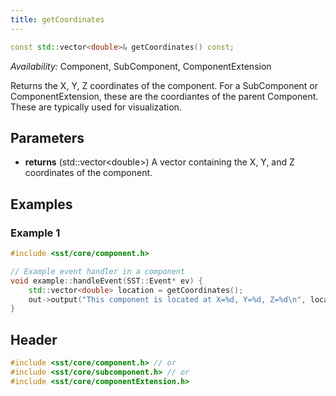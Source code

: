 ```yaml
---
title: getCoordinates
---
```

<!---
SAND202X-XXXX X
Source: location of source document if any
--->
```cpp
const std::vector<double>& getCoordinates() const;
```
*Availability:* Component, SubComponent, ComponentExtension

Returns the X, Y, Z coordinates of the component. For a SubComponent or ComponentExtension, these are the coordiantes of the parent Component. These are typically used for visualization.


## Parameters
* **returns** (std::vector<double\>) A vector containing the X, Y, and Z coordinates of the component.


## Examples

<!--- SOURCE_CODE: None --->
### Example 1
```cpp
#include <sst/core/component.h>

// Example event handler in a component
void example::handleEvent(SST::Event* ev) {
    std::vector<double> location = getCoordinates();
    out->output("This component is located at X=%d, Y=%d, Z=%d\n", location[0], location[1], location[2]);
}
```

## Header
```cpp
#include <sst/core/component.h> // or
#include <sst/core/subcomponent.h> // or
#include <sst/core/componentExtension.h>
```
